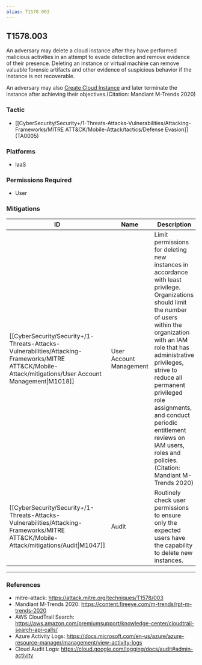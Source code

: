 ```yaml
---
alias: T1578.003
---
```


## T1578.003

An adversary may delete a cloud instance after they have performed malicious activities in an attempt to evade detection and remove evidence of their presence.  Deleting an instance or virtual machine can remove valuable forensic artifacts and other evidence of suspicious behavior if the instance is not recoverable.

An adversary may also [Create Cloud Instance](https://attack.mitre.org/techniques/T1578/002) and later terminate the instance after achieving their objectives.(Citation: Mandiant M-Trends 2020)


### Tactic
- [[CyberSecurity/Security+/1-Threats-Attacks-Vulnerabilities/Attacking-Frameworks/MITRE ATT&CK/Mobile-Attack/tactics/Defense Evasion]] (TA0005)

### Platforms
- IaaS

### Permissions Required
- User

### Mitigations

| ID | Name | Description |
| --- | --- | --- |
| [[CyberSecurity/Security+/1-Threats-Attacks-Vulnerabilities/Attacking-Frameworks/MITRE ATT&CK/Mobile-Attack/mitigations/User Account Management\|M1018]] | User Account Management | Limit permissions for deleting new instances in accordance with least privilege. Organizations should limit the number of users within the organization with an IAM role that has administrative privileges, strive to reduce all permanent privileged role assignments, and conduct periodic entitlement reviews on IAM users, roles and policies.(Citation: Mandiant M-Trends 2020) |
| [[CyberSecurity/Security+/1-Threats-Attacks-Vulnerabilities/Attacking-Frameworks/MITRE ATT&CK/Mobile-Attack/mitigations/Audit\|M1047]] | Audit | Routinely check user permissions to ensure only the expected users have the capability to delete new instances. |


---
### References

- mitre-attack: https://attack.mitre.org/techniques/T1578/003
- Mandiant M-Trends 2020: https://content.fireeye.com/m-trends/rpt-m-trends-2020
- AWS CloudTrail Search: https://aws.amazon.com/premiumsupport/knowledge-center/cloudtrail-search-api-calls/
- Azure Activity Logs: https://docs.microsoft.com/en-us/azure/azure-resource-manager/management/view-activity-logs
- Cloud Audit Logs: https://cloud.google.com/logging/docs/audit#admin-activity
